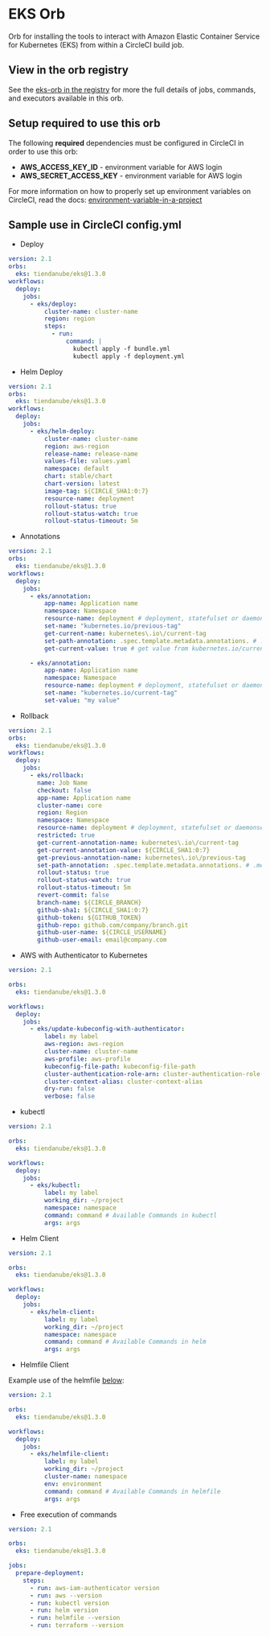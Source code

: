 # EKS Orb
Orb for installing the tools to interact with Amazon Elastic Container Service for Kubernetes (EKS) from within a
CircleCI build job.

## View in the orb registry
See the [eks-orb in the registry](https://circleci.com/orbs/registry/orb/tiendanube/eks)
for more the full details of jobs, commands, and executors available in this
orb.

## Setup required to use this orb
The following **required** dependencies must be configured in CircleCI in order to use this orb:

* **AWS_ACCESS_KEY_ID** - environment variable for AWS login
* **AWS_SECRET_ACCESS_KEY** - environment variable for AWS login

For more information on how to properly set up environment variables on CircleCI, read the docs:
[environment-variable-in-a-project](https://circleci.com/docs/2.0/env-vars/#setting-an-environment-variable-in-a-project)

## Sample use in CircleCI config.yml

- Deploy

```yaml
version: 2.1
orbs:
  eks: tiendanube/eks@1.3.0
workflows:
  deploy:
    jobs:
      - eks/deploy:
          cluster-name: cluster-name
          region: region
          steps:
            - run:
                command: |
                  kubectl apply -f bundle.yml
                  kubectl apply -f deployment.yml
```

- Helm Deploy

```yaml
version: 2.1
orbs:
  eks: tiendanube/eks@1.3.0
workflows:
  deploy:
    jobs:
      - eks/helm-deploy:
          cluster-name: cluster-name
          region: aws-region
          release-name: release-name
          values-file: values.yaml
          namespace: default
          chart: stable/chart
          chart-version: latest
          image-tag: ${CIRCLE_SHA1:0:7}
          resource-name: deployment
          rollout-status: true
          rollout-status-watch: true
          rollout-status-timeout: 5m
```

- Annotations

```yaml
version: 2.1
orbs:
  eks: tiendanube/eks@1.3.0
workflows:
  deploy:
    jobs:
      - eks/annotation:
          app-name: Application name
          namespace: Namespace
          resource-name: deployment # deployment, statefulset or daemonset
          set-name: "kubernetes.io/previous-tag"
          get-current-name: kubernetes\.io\/current-tag
          set-path-annotation: .spec.template.metadata.annotations. # .metadata.annotations. -> StatefulSet
          get-current-value: true # get value from kubernetes.io/current-tag

      - eks/annotation:
          app-name: Application name
          namespace: Namespace
          resource-name: deployment # deployment, statefulset or daemonset
          set-name: "kubernetes.io/current-tag"
          set-value: "my value"
```
- Rollback

```yaml
version: 2.1
orbs:
  eks: tiendanube/eks@1.3.0
workflows:
  deploy:
    jobs:
      - eks/rollback:
        name: Job Name
        checkout: false
        app-name: Application name
        cluster-name: core
        region: Region
        namespace: Namespace
        resource-name: deployment # deployment, statefulset or daemonset
        restricted: true
        get-current-annotation-name: kubernetes\.io\/current-tag
        get-current-annotation-value: ${CIRCLE_SHA1:0:7}
        get-previous-annotation-name: kubernetes\.io\/previous-tag
        set-path-annotation: .spec.template.metadata.annotations. # .metadata.annotations. -> StatefulSet
        rollout-status: true
        rollout-status-watch: true
        rollout-status-timeout: 5m
        revert-commit: false
        branch-name: ${CIRCLE_BRANCH}
        github-sha1: ${CIRCLE_SHA1:0:7}
        github-token: ${GITHUB_TOKEN}
        github-repo: github.com/company/branch.git
        github-user-name: ${CIRCLE_USERNAME}
        github-user-email: email@company.com
```

- AWS with Authenticator to Kubernetes

```yaml
version: 2.1

orbs:
  eks: tiendanube/eks@1.3.0

workflows:
  deploy:
    jobs:
      - eks/update-kubeconfig-with-authenticator:
          label: my label
          aws-region: aws-region
          cluster-name: cluster-name
          aws-profile: aws-profile
          kubeconfig-file-path: kubeconfig-file-path
          cluster-authentication-role-arn: cluster-authentication-role-arn
          cluster-context-alias: cluster-context-alias
          dry-run: false
          verbose: false
```

- kubectl

```yaml
version: 2.1

orbs:
  eks: tiendanube/eks@1.3.0

workflows:
  deploy:
    jobs:
      - eks/kubectl:
          label: my label
          working_dir: ~/project
          namespace: namespace
          command: command # Available Commands in kubectl
          args: args
```

- Helm Client

```yaml
version: 2.1

orbs:
  eks: tiendanube/eks@1.3.0

workflows:
  deploy:
    jobs:
      - eks/helm-client:
          label: my label
          working_dir: ~/project
          namespace: namespace
          command: command # Available Commands in helm
          args: args
```
- Helmfile Client

Example use of the helmfile [below](#helmfile):

```yaml
version: 2.1

orbs:
  eks: tiendanube/eks@1.3.0

workflows:
  deploy:
    jobs:
      - eks/helmfile-client:
          label: my label
          working_dir: ~/project
          cluster-name: namespace
          env: environment
          command: command # Available Commands in helmfile
          args: args
```
- Free execution of commands 

```yaml
version: 2.1

orbs:
  eks: tiendanube/eks@1.3.0

jobs:
  prepare-deployment:
    steps:
      - run: aws-iam-authenticator version
      - run: aws --version
      - run: kubectl version
      - run: helm version
      - run: helmfile --version
      - run: terraform --version
```